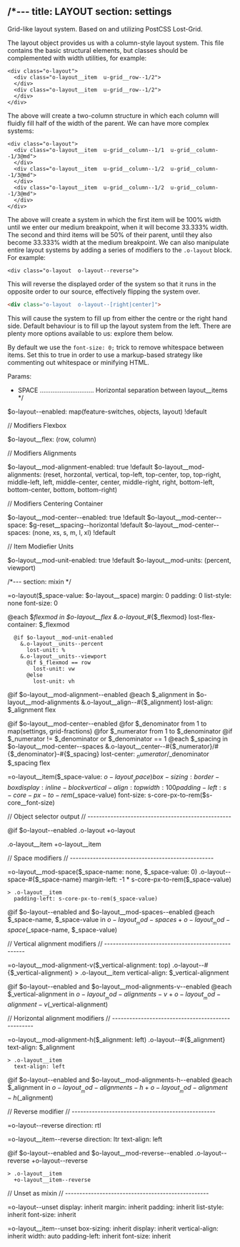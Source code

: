 /*---
title: LAYOUT
section: settings
---
Grid-like layout system. Based on and utilizing PostCSS Lost-Grid.

The layout object provides us with a column-style layout system. This file contains the basic structural elements, but classes should be complemented with width utilities, for example:

```Basic example:html
<div class="o-layout">
  <div class="o-layout__item  u-grid__row--1/2">
  </div>
  <div class="o-layout__item  u-grid__row--1/2">
  </div>
</div>
```

The above will create a two-column structure in which each column will fluidly fill half of the width of the parent. We can have more complex systems:

```More C0mplex example:html
<div class="o-layout">
  <div class="o-layout__item  u-grid__column--1/1  u-grid__column--1/3@md">
  </div>
  <div class="o-layout__item  u-grid__column--1/2  u-grid__column--1/3@md">
  </div>
  <div class="o-layout__item  u-grid__column--1/2  u-grid__column--1/3@md">
  </div>
</div>
```

The above will create a system in which the first item will be 100% width until we enter our medium breakpoint, when it will become 33.333% width. The second and third items will be 50% of their parent, until they also become 33.333% width at the medium breakpoint.
We can also manipulate entire layout systems by adding a series of modifiers to the `.o-layout` block. For example:

```Modifiers example:html
<div class="o-layout  o-layout--reverse">
```

This will reverse the displayed order of the system so that it runs in the opposite order to our source, effectively flipping the system over.

```html
<div class="o-layout  o-layout--[right|center]">
```

This will cause the system to fill up from either the centre or the right hand side. Default behaviour is to fill up the layout system from the left. There are plenty more options available to us: explore them below.

By default we use the `font-size: 0;` trick to remove whitespace between items. Set this to true in order to use a markup-based strategy like commenting out whitespace or minifying HTML.

Params:
* SPACE .............................. Horizontal separation between layout__items
*/

$o-layout--enabled: map(feature-switches, objects, layout) !default

// Modifiers Flexbox

$o-layout__flex: (row, column)

// Modifiers Alignments

$o-layout__mod-alignment-enabled: true !default
$o-layout__mod-alignments: (reset, horzontal, vertical, top-left, top-center, top, top-right, middle-left, left, middle-center, center, middle-right, right, bottom-left, bottom-center, bottom, bottom-right)

// Modifiers Centering Container

$o-layout__mod-center--enabled: true !default
$o-layout__mod-center--space: $g-reset__spacing--horizontal !default
$o-layout__mod-center--spaces: (none, xs, s, m, l, xl) !default

// Item Modiefier Units

$o-layout__mod-unit-enabled: true !default
$o-layout__mod-units: (percent, viewport)

/*---
section: mixin
*/

=o-layout($_space-value: $o-layout__space)
  margin: 0
  padding: 0
  list-style: none
  font-size: 0

  @each $_flexmod in $o-layout__flex
    &.o-layout__#{$_flexmod}
      lost-flex-container: $_flexmod

      @if $o-layout__mod-unit-enabled
        &.o-layout__units--percent
          lost-unit: %
        &.o-layout__units--viewport
          @if $_flexmod == row
            lost-unit: vw
          @else
            lost-unit: vh

  @if $o-layout__mod-alignment--enabled
    @each $_alignment in $o-layout__mod-alignments
      &.o-layout__align--#{$_alignment}
        lost-align: $_alignment flex

  @if $o-layout__mod-center--enabled
    @for $_denominator from 1 to map(settings, grid-fractions)
      @for $_numerator from 1 to $_denominator
        @if $_numerator != $_denominator or $_denominator == 1
          @each $_spacing in $o-layout__mod-center--spaces
            &.o-layout__center--#{$_numerator}\/#{$_denominator}-#{$_spacing}
              lost-center: $_numerator/$_denominator $_spacing flex

=o-layout__item($_space-value: $o-layout__space)
  box-sizing: border-box
  display: inline-block
  vertical-align: top
  width: 100%
  padding-left: s-core-px-to-rem($_space-value)
  font-size: s-core-px-to-rem($s-core__font-size)

// Object selector output
// --------------------------------------------------

@if $o-layout--enabled
  .o-layout
    +o-layout

  .o-layout__item
    +o-layout__item

// Space modifiers
// --------------------------------------------------

=o-layout__mod-space($_space-name: none, $_space-value: 0)
  .o-layout--space-#{$_space-name}
    margin-left: -1 * s-core-px-to-rem($_space-value)

    > .o-layout__item
      padding-left: s-core-px-to-rem($_space-value)

@if $o-layout--enabled and $o-layout__mod-spaces--enabled
  @each $_space-name, $_space-value in $o-layout__mod-spaces
    +o-layout__mod-space($_space-name, $_space-value)

// Vertical alignment modifiers
// --------------------------------------------------

=o-layout__mod-alignment-v($_vertical-alignment: top)
  .o-layout--#{$_vertical-alignment}
    > .o-layout__item
      vertical-align: $_vertical-alignment

@if $o-layout--enabled and $o-layout__mod-alignments-v--enabled
  @each $_vertical-alignment in $o-layout__mod-alignments-v
    +o-layout__mod-alignment-v($_vertical-alignment)

// Horizontal alignment modifiers
// --------------------------------------------------

=o-layout__mod-alignment-h($_alignment: left)
  .o-layout--#{$_alignment}
    text-align: $_alignment

    > .o-layout__item
      text-align: left

@if $o-layout--enabled and $o-layout__mod-alignments-h--enabled
  @each $_alignment in $o-layout__mod-alignments-h
    +o-layout__mod-alignment-h($_alignment)

// Reverse modifier
// --------------------------------------------------

=o-layout--reverse
  direction: rtl

=o-layout__item--reverse
  direction: ltr
  text-align: left

@if $o-layout--enabled and $o-layout__mod-reverse--enabled
  .o-layout--reverse
    +o-layout--reverse

    > .o-layout__item
      +o-layout__item--reverse

// Unset as mixin
// --------------------------------------------------

=o-layout--unset
  display: inherit
  margin: inherit
  padding: inherit
  list-style: inherit
  font-size: inherit

=o-layout__item--unset
  box-sizing: inherit
  display: inherit
  vertical-align: inherit
  width: auto
  padding-left: inherit
  font-size: inherit
